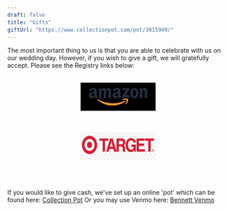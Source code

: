 ```yaml
---
draft: false
title: "Gifts"
giftUrl: "https://www.collectionpot.com/pot/3015949/"
---
```


The most important thing to us is that you are able to celebrate with us on our wedding day. However, if you wish to give a gift, we will gratefully accept. Please see the Registry links below:
<br>
<br>
<div style="text-align: center;">

[![Amazon Wedding Registry](amazon.jpg)](https://www.amazon.com/wedding/share/victorianobennett)

<br>

[![Target Wedding Registry](target.jpg)](https://www.target.com/gift-registry/gift/bennettvictoriano)

</div>
<!--https://www.amazon.com/wedding/share/victorianobennett -->

<!-- <figure>
    <blockquote>
        <p>Your coming to our wedding is a gift</p>
        <p>Greater than rubies, or some shop-bought thing.</p>
        <p>Which brings us onto ‘presents’: tricky stuff.</p>
        <p>We won’t send out a Harrods’ Wedding List</p>
        <p>But if you had a little cash to spare,</p>
        <p>That’s what we’d like please, to help make our home.</p>
        <p>Whatever comes our way will touch our hearts,</p>
        <p>And seeing your dear faces when we say our vows.</p>
    </blockquote>
    <figcaption>-Paul Wilson, up-and-coming poetic sensation/Father of the Groom</figcaption>
</figure> -->


<br>
<br>

If you would like to give cash, we've set up an online 'pot' which can be found here: [Collection Pot](https://victoriano-bennett-wedding.cheddarup.com) Or you may use Venmo here: [Bennett Venmo](https://venmo.com/u/zippyy)
